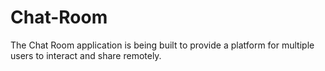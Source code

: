 # Chat-Room
The Chat Room application is being built to provide a platform for multiple users to interact and share remotely.
